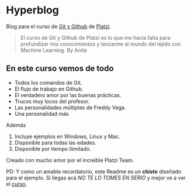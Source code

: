 # Hyperblog
Blog para el curso de [Git y Github](https://platzi.com/cursos/git-github/ "Git y Github") de [Platzi](https://platzi.com/home "Platzi").
> El curso de Git y Github de Platzi es lo que me hacía falta para profundizar mis conocimientos y lanzarme al mundo del tejido con Machine Learning.
By Anita

## En este curso vemos de todo
- Todos los comandos de Git.
- El flujo de trabajo en Github.
- El verdadero amor por las buenas prácticas.
- Trucos muy locos del profesor.
- Las personalidades múltiples de Freddy Vega.
- Una personalidad más

Además
1. Incluye ejemplos en Windows, Linux y Mac.
2. Disponible para todas las edades.
3. Disponible por tiempo ilimitado.

Creado con mucho amor por el increíble Platzi Team.

PD: Y como un amable recordatorio, este Readme es un **chiste** diseñado para el ejemplo. Si llegas acá *NO TE LO TOMES EN SERIO* y mejor ve a ver el [curso](https://platzi.com/cursos/git-github/ "curso").
